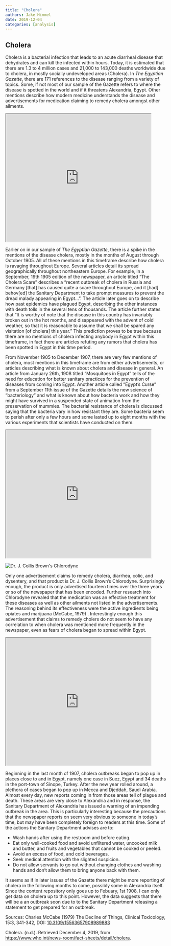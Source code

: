 ```yaml
---
title: "Cholera"
authors: Jake Himmel
date: 2019-12-04
categories: [analysis]
---
```

## Cholera

Cholera is a bacterial infection that leads to an acute diarrheal disease that dehydrates and can kill the infected within hours.  Today, it is estimated that there are 1.3 to 4 million cases and 21,000 to 143,000 deaths worldwide due to cholera, in mostly socially undeveloped areas (Cholera).  In _The Egyptian Gazette_, there are 171 references to the disease ranging from a variety of topics.  Some, if not most of our sample of the Gazette refers to where the disease is spotted in the world and if it threatens Alexandria, Egypt.  Other mentions describe how modern medicine understands the disease and advertisements for medication claiming to remedy cholera amongst other ailments.
<iframe src="https://public.tableau.com/views/mapcholera/Sheet1?:display_count=y&publish=yes&:origin=viz_share_link:origin=viz_share_link:showVizHome=no&:embed=true" align="center" width="90%" height="400"></iframe>

Earlier on in our sample of _The Egyptian Gazette_, there is a spike in the mentions of the disease cholera, mostly in the months of August through October 1905.  All of these mentions in this timeframe describe how cholera is ravaging throughout Europe.  Several articles detail its spread geographically throughout northeastern Europe.  For example, in a September, 19th 1905 edition of the newspaper, an article titled “The Cholera Scare” describes a “recent outbreak of cholera in Russia and Germany [that] has caused quite a scare throughout Europe, and it [had] behov[ed] the Sanitary Department to take prompt measures to prevent the dread malady appearing in Egypt…”.  The article later goes on to describe how past epidemics have plagued Egypt, describing the other instances with death tolls in the several tens of thousands.  The article further states that “It is worthy of note that the disease in this country has invariably broken out in the hot months, and disappeared with the advent of cold weather, so that it is reasonable to assume that we shall be spared any visitation [of cholera] this year.”  This prediction proves to be true because there are no mentions of cholera infecting anybody in Egypt within this timeframe, in fact there are articles refuting any rumors that cholera has been spotted in Egypt in this time period.

From November 1905 to December 1907, there are very few mentions of cholera, most mentions in this timeframe are from either advertisements, or articles describing what is known about cholera and disease in general.  An article from January 26th, 1908 titled “Mosquitoes in Egypt” tells of the need for education for better sanitary practices for the prevention of diseases from coming into Egypt.  Another article called “Egypt’s Curse” from a September 11th issue of the Gazette details the new science of “bacteriology” and what is known about how bacteria work and how they might have survived in a suspended state of animation from the preservation of mummies.  The bacterial resistance of cholera is discussed saying that the bacteria vary in how resistant they are.  Some bacteria seem to perish after only a few hours and some lasted up to eight months with the various experiments that scientists have conducted on them.
<iframe src="https://public.tableau.com/views/cholera_15753985669840/Sheet1?:display_count=y&publish=yes&:origin=viz_share_link:showVizHome=no&:embed=true" align="center" width="90%" height="400"></iframe>

![Dr. J. Collis Brown's Chlorodyne](Chlorodyne.jpg)

Only one advertisement claims to remedy cholera, diarrhea, colic, and dysentery, and that product is Dr. J. Collis Brown’s Chlorodyne.  Surprisingly enough, the product is only advertised fourteen times over the three years or so of the newspaper that has been encoded.  Further research into Chlorodyne revealed that the medication was an effective treatment for these diseases as well as other ailments not listed in the advertisements.  The reasoning behind its effectiveness were the active ingredients being opiates and marijuana (McCabe, 1979) .  Interestingly enough this advertisement that claims to remedy cholers do not seem to have any correlation to when cholera was mentioned more frequently in the newspaper, even as fears of cholera began to spread within Egypt.  

<iframe src="https://public.tableau.com/views/mapcholera/Sheet12?:display_count=y&publish=yes&:origin=viz_share_link:origin=viz_share_link:showVizHome=no&:embed=true" align="center" width="90%" height="400"></iframe>

Beginning in the last month of 1907, cholera outbreaks began to pop up in places close to and in Egypt, namely one case in Suez, Egypt and 34 deaths in the port-town of Sinope, Turkey.  After the new year rolled around, a plethora of cases began to pop up in Mecca and Djeddah, Saudi Arabia.  Almost every day, new reports coming in from those areas tell of plague and death.  These areas are very close to Alexandria and in response, the Sanitary Department of Alexandria has issued a warning of an impending outbreak in the area.  This is particularly interesting because the precautions that the newspaper reports on seem very obvious to someone in today’s time, but may have been completely foreign to readers at this time.  Some of the actions the Sanitary Department advises are to:
* Wash hands after using the restroom and before eating.
* Eat only well-cooked food and avoid unfiltered water, uncooked milk and butter, and fruits and vegetables that cannot be cooked or peeled.
* Avoid an excess of food, and cold beverages.
* Seek medical attention with the slighted suspicion.
* Do not allow servants to go out without changing clothes and washing hands and don’t allow them to bring anyone back with them.

It seems as if in later issues of the Gazette there might be more reporting of cholera in the following months to come, possibly some in Alexandria itself.  Since the content repository only goes up to Febuary, 1st 1908, I can only get data on cholera up to this point.  However, the data suggests that there will be a an outbreak soon due to to the Sanitary Department releasing a statement to get prepared for an outbreak.  

Sources:
Charles McCabe  (1979)  The Decline of Things,  Clinical Toxicology,  15:3,  341-342,  DOI:  [10.3109/15563657908989883](https://doi.org/10.3109/15563657908989883)

Cholera. (n.d.). Retrieved December 4, 2019, from https://www.who.int/news-room/fact-sheets/detail/cholera.
